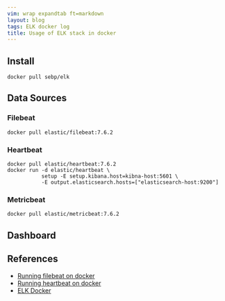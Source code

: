 ```yaml
---
vim: wrap expandtab ft=markdown
layout: blog
tags: ELK docker log
title: Usage of ELK stack in docker
---
```


## Install

```
docker pull sebp/elk
```

## Data Sources

### Filebeat

```
docker pull elastic/filebeat:7.6.2
```

### Heartbeat

```
docker pull elastic/heartbeat:7.6.2
docker run -d elastic/heartbeat \
		   setup -E setup.kibana.host=kibna-host:5601 \
		   -E output.elasticsearch.hosts=["elasticsearch-host:9200"]
```

### Metricbeat

```
docker pull elastic/metricbeat:7.6.2
```

## Dashboard


## References

  * [Running filebeat on docker](https://www.elastic.co/guide/en/beats/filebeat/current/running-on-docker.html)
  * [Running heartbeat on docker](https://www.elastic.co/guide/en/beats/heartbeat/current/running-on-docker.html)
  * [ELK Docker](https://elk-docker.readthedocs.io/)

